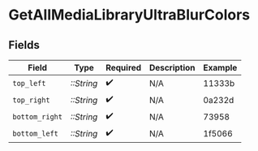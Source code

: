 # GetAllMediaLibraryUltraBlurColors


## Fields

| Field              | Type               | Required           | Description        | Example            |
| ------------------ | ------------------ | ------------------ | ------------------ | ------------------ |
| `top_left`         | *::String*         | :heavy_check_mark: | N/A                | 11333b             |
| `top_right`        | *::String*         | :heavy_check_mark: | N/A                | 0a232d             |
| `bottom_right`     | *::String*         | :heavy_check_mark: | N/A                | 73958              |
| `bottom_left`      | *::String*         | :heavy_check_mark: | N/A                | 1f5066             |